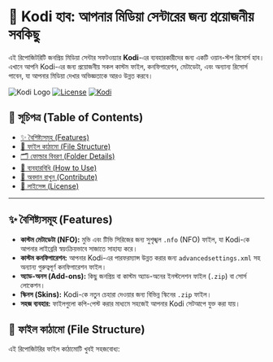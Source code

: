 # 🍿 Kodi হাব: আপনার মিডিয়া সেন্টারের জন্য প্রয়োজনীয় সবকিছু

এই রিপোজিটরিটি জনপ্রিয় মিডিয়া সেন্টার সফটওয়্যার **Kodi**-এর ব্যবহারকারীদের জন্য একটি ওয়ান-স্টপ রিসোর্স হাব। এখানে আপনি Kodi-এর জন্য প্রয়োজনীয় সকল কাস্টম ফাইল, কনফিগারেশন, মেটাডেটা, এবং অন্যান্য রিসোর্স পাবেন, যা আপনার মিডিয়া দেখার অভিজ্ঞতাকে আরও উন্নত করবে।

![Kodi Logo](https://raw.githubusercontent.com/kodi-community/Kodi-logo/main/png/kodi_logo.png)
[![License](https://img.shields.io/badge/License-MIT-blue.svg)](https://opensource.org/licenses/MIT)
[![Kodi](https://img.shields.io/badge/Kodi-Compatible-brightgreen?logo=kodi&labelColor=000000)](https://kodi.tv/)

## 📑 সূচিপত্র (Table of Contents)

*   [✨ বৈশিষ্ট্যসমূহ (Features)](#-বশষটসমহ-features)
*   [📂 ফাইল কাঠামো (File Structure)](#-ফইল-কঠম-file-structure)
*   [🗂️ ফোল্ডার বিবরণ (Folder Details)](#-ফলডর-ববরণ-folder-details)
*   [🚀 ব্যবহারবিধি (How to Use)](#-ববহরণবদ-how-to-use)
*   [🤝 অবদান রাখুন (Contribute)](#-অবদন-রখন-contribute)
*   [📜 লাইসেন্স (License)](#-লইসনস-license)

---

## ✨ বৈশিষ্ট্যসমূহ (Features)

*   **কাস্টম মেটাডেটা (NFO):** মুভি এবং টিভি সিরিজের জন্য সুশৃঙ্খল `.nfo` (NFO) ফাইল, যা Kodi-কে আপনার লাইব্রেরি স্বয়ংক্রিয়ভাবে সাজাতে সাহায্য করে।
*   **কাস্টম কনফিগারেশন:** আপনার Kodi-এর পারফরম্যান্স উন্নত করার জন্য `advancedsettings.xml` সহ অন্যান্য গুরুত্বপূর্ণ কনফিগারেশন ফাইল।
*   **অ্যাড-অনস (Add-ons):** কিছু জনপ্রিয় বা কাস্টম অ্যাড-অনের ইনস্টলেশন ফাইল (`.zip`) বা সোর্স লোকেশন।
*   **স্কিনস (Skins):** Kodi-কে নতুন চেহারা দেওয়ার জন্য বিভিন্ন স্কিনের `.zip` ফাইল।
*   **সহজ ব্যবহার:** ফাইলগুলো কপি-পেস্ট করার মাধ্যমে সহজেই আপনার Kodi সেটআপে যুক্ত করা যায়।

## 📂 ফাইল কাঠামো (File Structure)

এই রিপোজিটরির ফাইল কাঠামোটি খুবই সহজবোধ্য:
